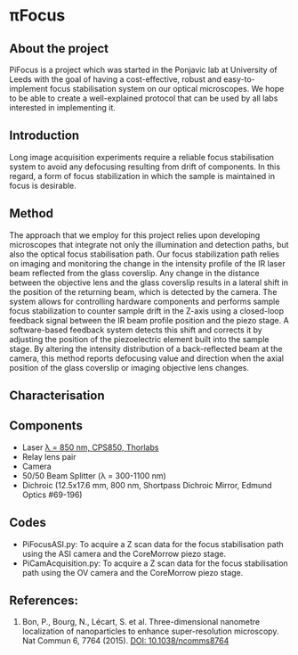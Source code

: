 # πFocus

## About the project
PiFocus is a project which was started in the Ponjavic lab at University of Leeds with the goal of having a cost-effective, robust and easy-to-implement focus stabilisation system on our optical microscopes. We hope to be able to create a well-explained protocol that can be used by all labs interested in implementing it.  

## Introduction
Long image acquisition experiments require a reliable focus stabilisation system to avoid any defocusing resulting from drift of components. In this regard, a form of focus stabilization in which the sample is maintained in focus is desirable.

## Method
The approach that we employ for this project relies upon developing microscopes that integrate not only the illumination and detection paths, but also the optical focus stabilisation path. Our focus stabilization path relies on imaging and monitoring the change in the intensity profile of the IR laser beam reflected from the glass coverslip. Any change in the distance between the objective lens and the glass coverslip results in a lateral shift in the position of the returning beam, which is detected by the camera. The system allows for controlling hardware components and performs sample focus stabilization to counter sample drift in the Z-axis using a closed-loop feedback signal between the IR beam profile position and the piezo stage. A software-based feedback system detects this shift and corrects it by adjusting the position of the piezoelectric element built into the sample stage. By altering the intensity distribution of a back-reflected beam at the camera, this method reports defocusing value and direction when the axial position of the glass coverslip or imaging objective lens changes.

## Characterisation

## Components
  * Laser [λ = 850 nm, CPS850, Thorlabs](https://www.thorlabs.com/thorproduct.cfm?partnumber=CPS850)
  * Relay lens pair
  * Camera
  * 50/50 Beam Splitter (λ = 300-1100 nm)
  * Dichroic (12.5x17.6 mm, 800 nm, Shortpass Dichroic Mirror,	Edmund Optics	#69-196)

## Codes
  * PiFocusASI.py: To acquire a Z scan data for the focus stabilisation path using the ASI camera and the CoreMorrow piezo stage. 
  * PiCamAcquisition.py: To acquire a Z scan data for the focus stabilisation path using the OV camera and the CoreMorrow piezo stage. 

## References:
  1. Bon, P., Bourg, N., Lécart, S. et al. Three-dimensional nanometre localization of nanoparticles to enhance super-resolution microscopy. Nat Commun 6, 7764 (2015). [DOI: 10.1038/ncomms8764](https://doi.org/10.1038/ncomms8764)
